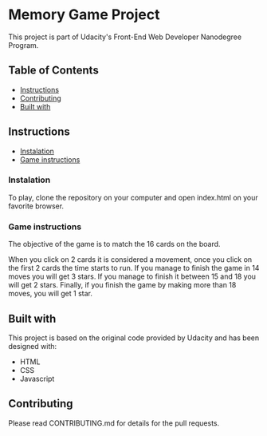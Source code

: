 # Memory Game Project

This project is part of Udacity's Front-End Web Developer Nanodegree Program.
## Table of Contents

* [Instructions](#instructions)
* [Contributing](#contributing)
* [Built with](#build-with)
## Instructions
* [Instalation](#instalation)
* [Game instructions](#game-instructions)

###  Instalation
To play, clone the repository on your computer and open index.html on your favorite browser.

### Game instructions

The objective of the game is to match the 16 cards on the board.

When you click on 2 cards it is considered a movement, once you click on the first 2 cards the time starts to run. If you manage to finish the game in 14 moves you will get 3 stars. If you manage to finish it between 15 and 18 you will get 2 stars. Finally, if you finish the game by making more than 18 moves, you will get 1 star.

## Built with 
This project is based on the original code provided by Udacity and has been designed with:
* HTML
* CSS
* Javascript
## Contributing

Please read CONTRIBUTING.md for details for the pull requests.